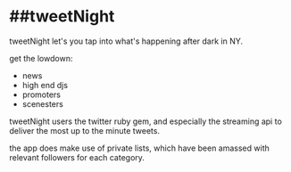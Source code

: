 ##tweetNight
==========

tweetNight let's you tap into what's happening after dark in NY.

get the lowdown:

+ news
+ high end djs
+ promoters
+ scenesters

tweetNight users the twitter ruby gem, and especially the streaming api to deliver the most up to the minute tweets.

the app does make use of private lists, which have been amassed with relevant followers for each category.

